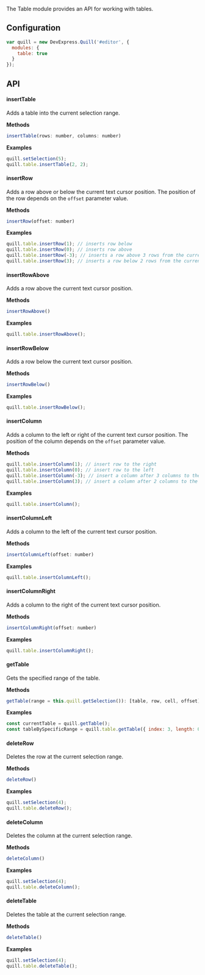The Table module provides an API for working with tables. 

## Configuration

```javascript
var quill = new DevExpress.Quill('#editor', {
  modules: {
    table: true
  }
});
```

## API

#### insertTable

Adds a table into the current selection range.

**Methods**

```js
insertTable(rows: number, columns: number)
```

**Examples**

```js
quill.setSelection(5);
quill.table.insertTable(2, 2);
```

#### insertRow

Adds a row above or below the current text cursor position. The position of the row depends on the `offset` parameter value.

**Methods**

```js
insertRow(offset: number)
```

**Examples**

```js
quill.table.insertRow(1); // inserts row below
quill.table.insertRow(0); // inserts row above
quill.table.insertRow(-3); // inserts a row above 3 rows from the current position
quill.table.insertRow(3); // inserts a row below 2 rows from the current position
```


#### insertRowAbove

Adds a row above the current text cursor position.

**Methods**

```js
insertRowAbove()
```

**Examples**

```js
quill.table.insertRowAbove();
```


#### insertRowBelow

Adds a row below the current text cursor position.

**Methods**

```js
insertRowBelow()
```

**Examples**

```js
quill.table.insertRowBelow();
```

#### insertColumn

Adds a column to the left or right of the current text cursor position. The position of the column depends on the `offset` parameter value.

**Methods**

```js
quill.table.insertColumn(1); // insert row to the right
quill.table.insertColumn(0); // insert row to the left
quill.table.insertColumn(-3); // insert a column after 3 columns to the left from the current position
quill.table.insertColumn(3); // insert a column after 2 columns to the right from the current position
```

**Examples**

```js
quill.table.insertColumn();
```


#### insertColumnLeft

Adds a column to the left of the current text cursor position.

**Methods**

```js
insertColumnLeft(offset: number)
```

**Examples**

```js
quill.table.insertColumnLeft();
```


#### insertColumnRight

Adds a column to the right of the current text cursor position.

**Methods**

```js
insertColumnRight(offset: number)
```

**Examples**

```js
quill.table.insertColumnRight();
```


#### getTable

Gets the specified range of the table.

**Methods**

```js
getTable(range = this.quill.getSelection()): [table, row, cell, offset]
```

**Examples**

```js
const currentTable = quill.getTable();
const tableBySpecificRange = quill.table.getTable({ index: 3, length: 0 });
```


#### deleteRow

Deletes the row at the current selection range.

**Methods**

```js
deleteRow()
```

**Examples**

```js
quill.setSelection(4);
quill.table.deleteRow();
```


#### deleteColumn

Deletes the column at the current selection range.

**Methods**

```js
deleteColumn()
```

**Examples**

```js
quill.setSelection(4);
quill.table.deleteColumn();
```


#### deleteTable

Deletes the table at the current selection range.

**Methods**

```js
deleteTable()
```

**Examples**

```js
quill.setSelection(4);
quill.table.deleteTable();
```